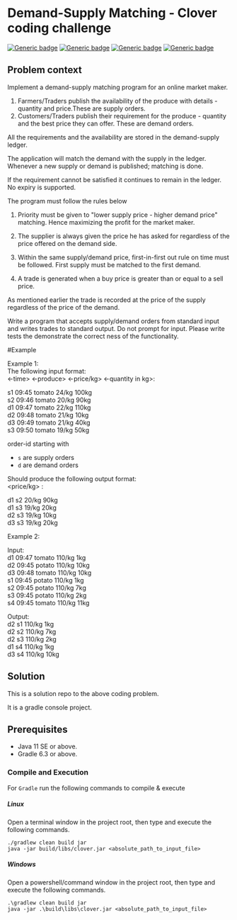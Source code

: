 # Demand-Supply Matching - Clover coding challenge
[![Generic badge](https://img.shields.io/badge/build-passing-brightgreen.svg)](https://shields.io/)
[![Generic badge](https://img.shields.io/badge/version-v0.0.1-blue.svg)](https://shields.io/)
[![Generic badge](https://img.shields.io/badge/build%20with-gradle-blueviolet.svg)](https://shields.io/)
[![Generic badge](https://img.shields.io/badge/code%20coverage-92%20%25-red.svg)](https://shields.io/)

## Problem context

Implement a demand-supply matching program for an online market maker.

1. Farmers/Traders publish the availability of the produce with details - quantity and price.These are supply orders.
2. Customers/Traders publish their requirement for the produce - quantity and the best price they can offer. These are demand orders.

All the requirements and the availability are stored in the demand-supply ledger.

The application will match the demand with the supply in the ledger. Whenever a new supply or demand is published; matching is done.

If the requirement cannot be satisfied it continues to remain in the ledger. No expiry is supported.

The program must follow the rules below
1. Priority must be given to "lower supply price - higher demand price" matching. Hence maximizing the profit for the market maker. 

2. The supplier is always given the price he has asked for regardless of the price offered on the demand side.

2. Within the same supply/demand price, first-in-first out rule on time must be followed. First supply must be matched to the first demand.

3. A trade is generated when a buy price is greater than or equal to a sell price. 

As mentioned earlier the trade is recorded at the price of the supply regardless of the price of the demand.

Write a program that accepts supply/demand orders from standard input and writes trades to standard output. 
Do not prompt for input. Please write tests the demonstrate the correct ness of the functionality.

#Example

Example 1: <br/>
The following input format: <br/>
<order-id> <-time> <-produce> <-price/kg> <-quantity in kg>:

s1 09:45 tomato 24/kg 100kg <br/>
s2 09:46 tomato 20/kg  90kg <br/>
d1 09:47 tomato 22/kg 110kg <br/>
d2 09:48 tomato 21/kg  10kg <br/>
d3 09:49 tomato 21/kg  40kg <br/>
s3 09:50 tomato 19/kg  50kg <br/>

order-id starting with 
  - `s` are supply orders
  - `d` are demand orders

Should produce the following output format: <br/>
<demand-order-id> <supply-order-id> <price/kg> <quantity in kg> :

d1 s2 20/kg 90kg <br/>
d1 s3 19/kg 20kg <br/>
d2 s3 19/kg 10kg <br/>
d3 s3 19/kg 20kg <br/> 

Example 2: <br/>

Input: <br/>
d1 09:47 tomato 110/kg 1kg <br/>
d2 09:45 potato 110/kg 10kg <br/>
d3 09:48 tomato 110/kg 10kg <br/>
s1 09:45 potato 110/kg 1kg <br/>
s2 09:45 potato 110/kg 7kg <br/>
s3 09:45 potato 110/kg 2kg <br/>
s4 09:45 tomato 110/kg 11kg <br/>

Output: <br/>
d2 s1 110/kg 1kg <br/>
d2 s2 110/kg 7kg <br/> 
d2 s3 110/kg 2kg <br/>
d1 s4 110/kg 1kg <br/>
d3 s4 110/kg 10kg <br/>

## Solution
This is a solution repo to the above coding problem.

It is a gradle console project.

## Prerequisites

- Java 11 SE or above.
- Gradle 6.3 or above.

### Compile and Execution

For `Gradle` run the following commands to compile & execute

##### Linux

Open a terminal window in the project root, then type and execute the following commands.

```
./gradlew clean build jar
java -jar build/libs/clover.jar <absolute_path_to_input_file>
```

##### Windows

Open a powershell/command window in the project root, then type and execute the following commands.

```
.\gradlew clean build jar
java -jar .\build\libs\clover.jar <absolute_path_to_input_file>
```
